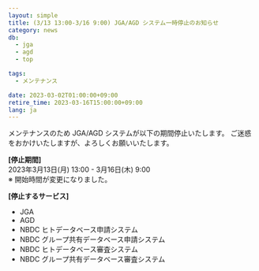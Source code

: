 ```yaml
---
layout: simple
title: (3/13 13:00-3/16 9:00) JGA/AGD システム一時停止のお知らせ
category: news
db:
  - jga
  - agd
  - top

tags:
  - メンテナンス

date: 2023-03-02T01:00:00+09:00
retire_time: 2023-03-16T15:00:00+09:00
lang: ja
---
```


メンテナンスのため JGA/AGD システムが以下の期間停止いたします。
ご迷惑をおかけいたしますが、よろしくお願いいたします。

**[停止期間]**    
2023年3月13日(月) 13:00 - 3月16日(木) 9:00    
※ 開始時間が変更になりました。

**[停止するサービス]**
 - JGA
 - AGD
 - NBDC ヒトデータベース申請システム
 - NBDC グループ共有データベース申請システム
 - NBDC ヒトデータベース審査システム
 - NBDC グループ共有データベース審査システム





